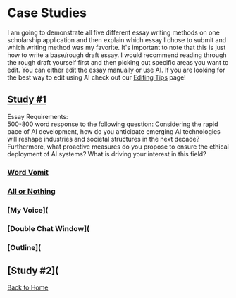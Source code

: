 # Case Studies

I am going to demonstrate all five different essay writing methods on one scholarship application and then explain which essay I chose to submit and which writing method was my favorite. It's important to note that this is just how to write a base/rough draft essay. I would recommend reading through the rough draft yourself first and then picking out specific areas you want to edit. You can either edit the essay manually or use AI. If you are looking for the best way to edit using AI check out our [Editing Tips](Editing-Tips.md) page! 

## [Study #1](https://www.nshss.org/scholarships/s/nshss-artificial-intelligence-ai-innovation-scholarship/)
Essay Requirements:  
500-800 word response to the following question: Considering the rapid pace of AI development, how do you anticipate emerging AI technologies will reshape industries and societal structures in the next decade? Furthermore, what proactive measures do you propose to ensure the ethical deployment of AI systems? What is driving your interest in this field? 

### [Word Vomit](https://chatgpt.com/share/66e7aff3-d2f4-800f-807c-4c5435de4fa2)
### [All or Nothing](https://chatgpt.com/share/9dd5e29c-2b92-4726-b47d-ee8674299e5b)
### [My Voice](
### [Double Chat Window](
### [Outline](


## [Study #2](

[Back to Home](README.md)
